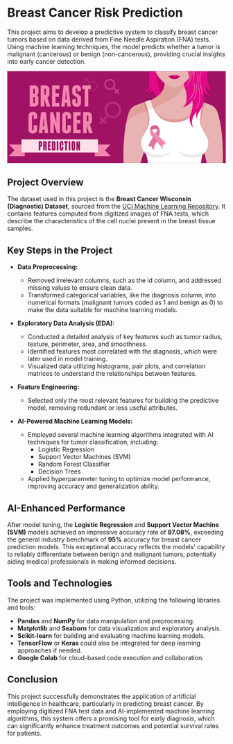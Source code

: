 # Breast Cancer Risk Prediction

This project aims to develop a predictive system to classify breast cancer tumors based on data derived from Fine Needle Aspiration (FNA) tests. Using machine learning techniques, the model predicts whether a tumor is malignant (cancerous) or benign (non-cancerous), providing crucial insights into early cancer detection.

![Brest Cancer Risk Prediction](https://github.com/kurmaviswakanth/Breast-Cancer-Risk-Prediction/blob/main/image.jpg)

## Project Overview

The dataset used in this project is the **Breast Cancer Wisconsin (Diagnostic) Dataset**, sourced from the [UCI Machine Learning Repository](https://archive.ics.uci.edu/ml/datasets/Breast+Cancer+Wisconsin+(Diagnostic)). It contains features computed from digitized images of FNA tests, which describe the characteristics of the cell nuclei present in the breast tissue samples.

## Key Steps in the Project

- **Data Preprocessing:**
  - Removed irrelevant columns, such as the id column, and addressed missing values to ensure clean data.
  - Transformed categorical variables, like the diagnosis column, into numerical formats (malignant tumors coded as 1 and benign as 0) to make the data suitable for machine learning models.

- **Exploratory Data Analysis (EDA):**
  - Conducted a detailed analysis of key features such as tumor radius, texture, perimeter, area, and smoothness.
  - Identified features most correlated with the diagnosis, which were later used in model training.
  - Visualized data utilizing histograms, pair plots, and correlation matrices to understand the relationships between features.

- **Feature Engineering:**
  - Selected only the most relevant features for building the predictive model, removing redundant or less useful attributes.

- **AI-Powered Machine Learning Models:**
  - Employed several machine learning algorithms integrated with AI techniques for tumor classification, including:
    - Logistic Regression
    - Support Vector Machines (SVM)
    - Random Forest Classifier
    - Decision Trees
  - Applied hyperparameter tuning to optimize model performance, improving accuracy and generalization ability.


## AI-Enhanced Performance
After model tuning, the **Logistic Regression** and **Support Vector Machine (SVM)** models achieved an impressive accuracy rate of **97.08%**, exceeding the general industry benchmark of **95%** accuracy for breast cancer prediction models. This exceptional accuracy reflects the models' capability to reliably differentiate between benign and malignant tumors, potentially aiding medical professionals in making informed decisions.

## Tools and Technologies
The project was implemented using Python, utilizing the following libraries and tools:

- **Pandas** and **NumPy** for data manipulation and preprocessing.
- **Matplotlib** and **Seaborn** for data visualization and exploratory analysis.
- **Scikit-learn** for building and evaluating machine learning models.
- **TensorFlow** or **Keras** could also be integrated for deep learning approaches if needed.
- **Google Colab** for cloud-based code execution and collaboration.

## Conclusion

This project successfully demonstrates the application of artificial intelligence in healthcare, particularly in predicting breast cancer. By employing digitized FNA test data and AI-implemented machine learning algorithms, this system offers a promising tool for early diagnosis, which can significantly enhance treatment outcomes and potential survival rates for patients.
